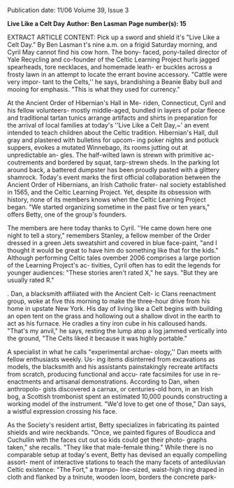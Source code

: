 Publication date: 11/06
Volume 39, Issue 3

**Live Like a Celt Day**
**Author: Ben Lasman**
**Page number(s): 15**

EXTRACT ARTICLE CONTENT:
Pick up a sword and shield it's "Live Like a Celt Day." 
By Ben Lasman 
t's nine a.m. on a frigid Saturday morning, and 
Cyril May cannot find his cow horn. The bony-
faced, pony-tailed director of Yale Recycling and 
co-founder of the Celtic Learning Project hurls 
jagged spearheads, tore necklaces, and homemade leath-
er buckles across a frosty lawn in an attempt to locate 
the errant bovine accessory. "Cattle were very impor-
tant to the Celts,'' he says, brandishing a Beanie Baby 
bull and mooing for emphasis. "This is what they used 
for currency." 

At the Ancient Order of Hibernian's Hall in Me-
riden, Connecticut, Cyril and his fellow volunteers-
mostly middle-aged, bundled in layers of polar fleece 
and traditional tartan tunics 
arrange artifacts and 
shirts in preparation for the arrival of local families at 
today's ''Live Like a Celt Day,~' an event intended to 
teach children about the Celtic tradition. Hibernian's 
Hall, dull gray and plastered with bulletins for upcom-
ing poker nights and potluck suppers, evokes a mutated 
Winnebago, its rooms jutting out at unpredictable an-
gles. The half-wilted lawn is strewn with primitive ac-
coutrements and bordered by squat, tarp-strewn sheds. 
In the parking lot around back, a battered dumpster has 
been proudly pasted with a glittery shamrock. Today's 
event marks the first official collaboration between the 
Ancient Order of Hibernians, an Irish Catholic frater-
nal society established in 1565, and the Celtic Learning 
Project. Yet, despite its obsession with history, none of 
its members knows when the Celtic Learning Project 
began. "We started organizing sometime in the past five 
or ten years," offers Betty, one of the group's founders. 

The members are here today thanks to Cyril. ''He 
came down here one night to tell a story," remembers 
Stanley, a fellow member of the Order dressed in a green 
Jets sweatshirt and covered in blue face-paint, "and I 
thought it would be great to have him do something 
like that for the kids." Although performing Celtic tales 
ovember 2006 
comprises a large portion of the Learning Project's ac-
tivities, Cyril often has to edit the legends for younger 
audiences: "These stories aren't rated X," he says. "But 
they are usually rated R." 

. Dan, a blacksmith affiliated with the Ancient Celt-
ic Clans reenactment group, woke at five this morning 
to make the three-hour drive from his home in upstate 
New York. His day of living like a Celt begins with 
building an open tent on the grass and hollowing out 
a shallow divot in the earth to act as his furnace. He 
cradles a tiny iron cube in his calloused hands. "That's 
my anvil," he says, resting the lump atop a log jammed 
vertically into the ground, "The Celts liked it because 
it was highly portable." 

A specialist in what he calls "experimental archae-
ology,'' Dan meets with fellow enthusiasts weekly. Us-
ing items disinterred from excavations as models, the 
blacksmith and his assistants painstakingly recreate 
artifacts from scratch, producing functional and accu-
rate facsimiles for use in re-enactments and artisanal 
demonstrations. According to Dan, when anthropolo-
gists discovered a carnax, or centuries-old horn, in an 
Irish bog, a Scottish trombonist spent an estimated 
10,000 pounds constructing a working model of the 
instrument. "We'd love to get one of those," Dan says, 
a wistful expression crossing his face. 

As the Society's resident artist, Betty specializes 
in fabricating its painted shields and wire neckbands. 
"Once, we painted figures of Boudicca and Cuchullin 
with the faces cut out so kids could get their photo-
graphs taken," she recalls. "They like that male-female 
thing." While there is no comparable setup at today's 
event, Betty has devised an equally compelling assort-
ment of interactive stations to teach the many facets of 
antediluvian Celtic existence: "The Fort," a trampo-
line-sized, waist-high ring draped in cloth and flanked 
by a tninute, wooden loom, borders the concrete park-